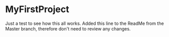 # MyFirstProject
Just a test to see how this all works.
Added this line to the ReadMe from the Master branch, therefore don't need to review any changes.
